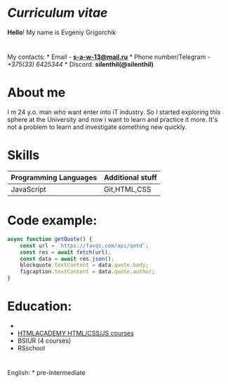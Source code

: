 # ___Curriculum vitae___
**Hello**! My name is Evgeniy Grigorchik
#  
My contacts:
    * Email - **[s-a-w-13@mail.ru](s-a-w-13@mail.ru)**
    * Phone number/Telegram - _+375(33) 6425344_
    * Discord: **silenthil(@silenthil)**
#  About me
I m 24 y.o. man who want enter into iT industry. So I started exploring this sphere at the University and now i want to learn and practice it more. It's not a problem to learn and investigate something new quickly.
# Skills
Programming Languages | Additional stuff
------------ | -------------------------
JavaScript | Git,HTML,CSS
# Code example:
```javascript
async function getQuote() {
    const url = `https://favqs.com/api/qotd`;
    const res = await fetch(url);
    const data = await res.json();
    blockquote.textContent = data.quote.body;
    figcaption.textContent = data.quote.author;
}
```
#  Education:
  *
   * [HTMLACADEMY HTML/CSS/JS courses](https://htmlacademy.ru/profile/id887617)
   * BSIUR (4 courses)
   * RSschool
# 
English:
    * pre-Intermediate
